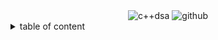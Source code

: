 <div align="center">
    <img src="https://img.shields.io/badge/C%2B%2B_DSA-GITHUB-RESOURCES?style=flat-square" alt="c++dsa">
    <img src="https://img.shields.io/badge/KAVINGAM-white?style=flat-square&logo=github&logoColor=black" alt="github">
</div>

<details>
    <summary>table of content</summary>
    <ol>
        <li>
            <a alt="" href="">Introduction</a>
            <ul>
                <li>
                    <a alt="" href="">Data Type</a>
                </li>
                <li>
                    <a alt="" href="">Abstract Data Type</a>
                </li>
                <li>
                    <a alt="" href="">Data Structures</a>
                    <ul>
                        <a alt="" href="">Linear and Non linear data structure</a>
                    </ul>
                    <ul>
                        <a alt="" href="">Static and dynamic data structure</a>
                    </ul>
                </li>
                <li>
                    <a alt="" href="">Algorithms</a>
                    <ul>
                        <a alt="" href="">Greedy algorithm</a>
                    </ul>
                    <ul>
                        <a alt="" href="">Divide and conquer algorithm</a>
                    </ul>
                    <ul>
                        <a alt="" href="">Backtracking</a>
                    </ul>
                    <ul>
                        <a alt="" href="">Randomized algorithm</a>
                    </ul>
                </li>
                <li>
                    <a alt="" href="">Analysis of algorithms</a>
                    <ul>
                        <a alt="" href="">Big O notation</a>
                    </ul>
                    <ul>
                        <a alt="" href="">Rule for O notation</a>
                    </ul>
                </li>
            </ul>
        </li>
        <li>
            <a alt="" href="">Arrays,Pointers and Structures</a>
            <ul>
                <a alt="" href=""></a>
                <a alt="" href=""></a>
            </ul>
        </li>
        <li>
            <a alt="" href=""></a>
            <ul>
                <a alt="" href=""></a>
                <a alt="" href=""></a>
            </ul>
        </li>
        <li>
            <a alt="" href=""></a>
            <ul>
                <a alt="" href=""></a>
                <a alt="" href=""></a>
            </ul>
        </li>
    </ol>
</details>